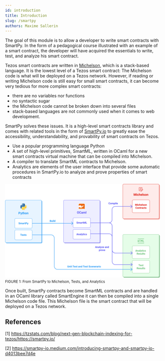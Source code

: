 ```yaml
---
id: introduction
title: Introduction
slug: /smartpy
authors: Maxime Sallerin
---
```


The goal of this module is to allow a developer to write smart contracts with SmartPy.
In the form of a pedagogical course illustrated with an example of a smart contract,
the developer will have acquired the essentials to write, test, and analyze his smart contract.

Tezos smart contracts are written in [Michelson](https://opentezos.com/michelson), which is a stack-based language.
It is the lowest level of a Tezos smart contract: The Michelson code is what will be deployed on a Tezos network.
However, if reading or writing Michelson code is still easy for small smart contracts,
it can become very tedious for more complex smart contracts:

- there are no variables nor functions
- no syntactic sugar
- the Michelson code cannot be broken down into several files
- stack-based languages are not commonly used when it comes to web development.

SmartPy solves these issues.
It is a high-level smart contracts library
and comes with related tools in the form of [SmartPy.io](https://smartpy.io/) to greatly ease
the accessibility, understandability, and provability of smart contracts on Tezos.

- Use a popular programming language Python
- A set of high-level primitives, SmartML, written in OCaml for a new smart contracts virtual machine
  that can be compiled into Michelson.
- A compiler to translate SmartML contracts to Michelson.
- Analytics are elements of the user interface that provide some automatic procedures in SmartPy.io
  to analyze and prove properties of smart contracts

![](../../static/img/smartpy/smartpy_intro.svg)
<small className="figure">FIGURE 1: From SmartPy to Michelson, Tests, and Analytics </small>

Once built, SmartPy contracts become SmartML contracts and are handled in an OCaml library called SmartEngine it can then be compiled into a single Michelson code file.
This Michelson file is the smart contract that will be deployed on a Tezos network.

## References

[1] https://tzstats.com/blog/next-gen-blockchain-indexing-for-tezos/https://smartpy.io/

[2] https://smartpy-io.medium.com/introducing-smartpy-and-smartpy-io-d4013bee7d4e
